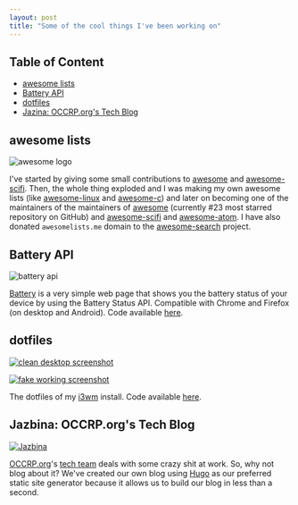 ```yaml
---
layout: post
title: "Some of the cool things I've been working on"
---
```


## Table of Content

* [awesome lists](#awesome-lists)
* [Battery API](#battery-api)
* [dotfiles](#dotfiles)
* [Jazina: OCCRP.org's Tech Blog](#jazbina-occrp.orgs-tech-blog)

## awesome lists

<img src="https://camo.githubusercontent.com/9cdace173cd8a48b0b633c47374c3553494e0d8f/68747470733a2f2f7261776769742e636f6d2f73696e647265736f726875732f617765736f6d652f6d61737465722f6d656469612f6c6f676f2e737667" alt="awesome logo" class="fit image">

I've started by giving some small contributions to [awesome](https://github.com/sindresorhus/awesome) and [awesome-scifi](https://github.com/sindresorhus/awesome-scifi). Then, the whole thing exploded and I was making my own awesome lists (like [awesome-linux](https://github.com/aleksandar-todorovic/awesome-linux) and [awesome-c](https://github.com/aleksandar-todorovic/awesome-c)) and later on becoming one of the maintainers of the maintainers of [awesome](https://github.com/sindresorhus/awesome) (currently #23 most starred repository on GitHub) and [awesome-scifi](https://github.com/sindresorhus/awesome-scifi) and [awesome-atom](https://github.com/mehcode/awesome-atom/). I have also donated `awesomelists.me` domain to the [awesome-search](https://github.com/lockys/awesome-search) project.

## Battery API

<img src="https://scontent-cdg2-1.xx.fbcdn.net/hphotos-xtf1/v/t1.0-9/s720x720/1425601_539855279502629_7569263953278633140_n.png?oh=49f9836a38a684a062e9ffc006f42639&oe=56D80387" alt="battery api" class="fit image">

[Battery](https://r3bl.me/battery/) is a very simple web page that shows you the battery status of your device by using the Battery Status API. Compatible with Chrome and Firefox (on desktop and Android). Code available [here](https://github.com/aleksandar-todorovic/battery).

## dotfiles
<a href="https://i.imgur.com/kQBIy3H.png"><img src="https://i.imgur.com/kQBIy3H.png" alt="clean desktop screenshot" class="fit image"></a>


<a href="https://i.imgur.com/iSu2KMY.png"><img src="https://i.imgur.com/iSu2KMY.png" alt="fake working screenshot" class="fit image"></a>

The dotfiles of my [i3wm](https://i3wm.org/) install. Code available [here](https://github.com/aleksandar-todorovic/dotfiles).

## Jazbina: OCCRP.org's Tech Blog

<a href="https://tech.occrp.org"><img src="https://i.imgur.com/w5srZBJ.png" alt="Jazbina" class="fit image"></a>

[OCCRP.org](https://www.occrp.org/en)'s [tech team](https://tech.occrp.org/) deals with some crazy shit at work. So, why not blog about it? We've created our own blog using [Hugo](http://gohugo.io/) as our preferred static site generator because it allows us to build our blog in less than a second.
